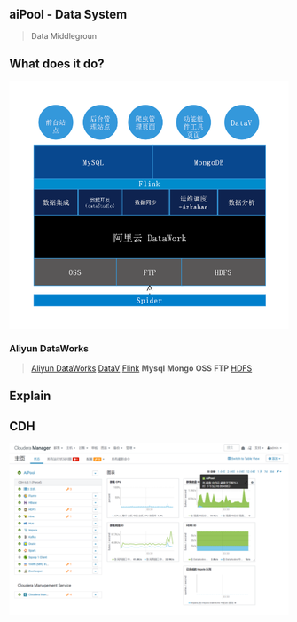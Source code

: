 ## aiPool - Data System
 
>Data Middlegroun

## What does it do?

![架构](resources/images/架构.png)

### Aliyun DataWorks
> [Aliyun DataWorks](https://di2-cn-hangzhou.data.aliyun.com/?spm=a1z3jh.11711402.0.0.2c313413avEAll#/project/datasource-list)   [DataV](https://common-buy.aliyun.com/?commodityCode=datav#/)   [Flink](https://ci.apache.org/projects/flink/flink-docs-release-1.9/getting-started/tutorials/local_setup.html) **Mysql**   **Mongo**   **OSS**  **FTP**    [HDFS](https://www.aliyun.com/product/alidfs)

## Explain

## CDH

![CDH](resources/images/13.png)